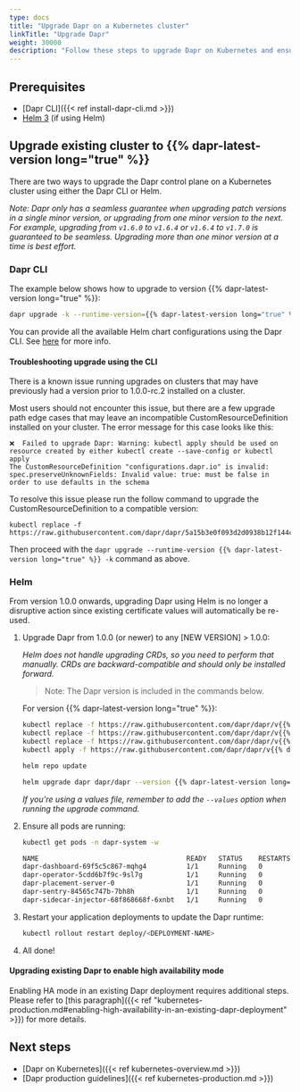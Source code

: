 ```yaml
---
type: docs
title: "Upgrade Dapr on a Kubernetes cluster"
linkTitle: "Upgrade Dapr"
weight: 30000
description: "Follow these steps to upgrade Dapr on Kubernetes and ensure a smooth upgrade."
---
```


## Prerequisites

- [Dapr CLI]({{< ref install-dapr-cli.md >}})
- [Helm 3](https://github.com/helm/helm/releases) (if using Helm)

## Upgrade existing cluster to {{% dapr-latest-version long="true" %}}
There are two ways to upgrade the Dapr control plane on a Kubernetes cluster using either the Dapr CLI or Helm.

  *Note: Dapr only has a seamless guarantee when upgrading patch versions in a
  single minor version, or upgrading from one minor version to the next. For
  example, upgrading from `v1.6.0` to `v1.6.4` or `v1.6.4` to `v1.7.0` is
  guaranteed to be seamless.
  Upgrading more than one minor version at a time is best effort.*

### Dapr CLI

The example below shows how to upgrade to version {{% dapr-latest-version long="true" %}}:

  ```bash
  dapr upgrade -k --runtime-version={{% dapr-latest-version long="true" %}}
  ```

You can provide all the available Helm chart configurations using the Dapr CLI.
See [here](https://github.com/dapr/cli#supplying-helm-values) for more info.

#### Troubleshooting upgrade using the CLI

There is a known issue running upgrades on clusters that may have previously had a version prior to 1.0.0-rc.2 installed on a cluster.

Most users should not encounter this issue, but there are a few upgrade path edge cases that may leave an incompatible CustomResourceDefinition installed on your cluster. The error message for this case looks like this:

```
❌  Failed to upgrade Dapr: Warning: kubectl apply should be used on resource created by either kubectl create --save-config or kubectl apply
The CustomResourceDefinition "configurations.dapr.io" is invalid: spec.preserveUnknownFields: Invalid value: true: must be false in order to use defaults in the schema

```

To resolve this issue please run the follow command to upgrade the CustomResourceDefinition to a compatible version:

```
kubectl replace -f https://raw.githubusercontent.com/dapr/dapr/5a15b3e0f093d2d0938b12f144c7047474a290fe/charts/dapr/crds/configuration.yaml
```

Then proceed with the `dapr upgrade --runtime-version {{% dapr-latest-version long="true" %}} -k` command as above.

### Helm

From version 1.0.0 onwards, upgrading Dapr using Helm is no longer a disruptive action since existing certificate values will automatically be re-used.

1. Upgrade Dapr from 1.0.0 (or newer) to any [NEW VERSION] > 1.0.0:

   *Helm does not handle upgrading CRDs, so you need to perform that manually. CRDs are backward-compatible and should only be installed forward.*

   >Note: The Dapr version is included in the commands below.

   For version {{% dapr-latest-version long="true" %}}:

   ```bash
   kubectl replace -f https://raw.githubusercontent.com/dapr/dapr/v{{% dapr-latest-version long="true" %}}/charts/dapr/crds/components.yaml
   kubectl replace -f https://raw.githubusercontent.com/dapr/dapr/v{{% dapr-latest-version long="true" %}}/charts/dapr/crds/configuration.yaml
   kubectl replace -f https://raw.githubusercontent.com/dapr/dapr/v{{% dapr-latest-version long="true" %}}/charts/dapr/crds/subscription.yaml
   kubectl apply -f https://raw.githubusercontent.com/dapr/dapr/v{{% dapr-latest-version long="true" %}}/charts/dapr/crds/resiliency.yaml
   ```

   ```bash
   helm repo update
   ```

   ```bash
   helm upgrade dapr dapr/dapr --version {{% dapr-latest-version long="true" %}} --namespace dapr-system --wait
   ```
   *If you're using a values file, remember to add the `--values` option when running the upgrade command.*

2. Ensure all pods are running:

   ```bash
   kubectl get pods -n dapr-system -w

   NAME                                     READY   STATUS    RESTARTS   AGE
   dapr-dashboard-69f5c5c867-mqhg4          1/1     Running   0          42s
   dapr-operator-5cdd6b7f9c-9sl7g           1/1     Running   0          41s
   dapr-placement-server-0                  1/1     Running   0          41s
   dapr-sentry-84565c747b-7bh8h             1/1     Running   0          35s
   dapr-sidecar-injector-68f868668f-6xnbt   1/1     Running   0          41s
   ```

3. Restart your application deployments to update the Dapr runtime:

   ```bash
   kubectl rollout restart deploy/<DEPLOYMENT-NAME>
   ```

4. All done!

#### Upgrading existing Dapr to enable high availability mode

Enabling HA mode in an existing Dapr deployment requires additional steps. Please refer to [this paragraph]({{< ref "kubernetes-production.md#enabling-high-availability-in-an-existing-dapr-deployment" >}}) for more details.


## Next steps

- [Dapr on Kubernetes]({{< ref kubernetes-overview.md >}})
- [Dapr production guidelines]({{< ref kubernetes-production.md >}})
